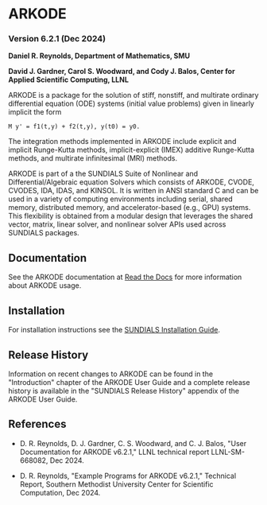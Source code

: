 # ARKODE
### Version 6.2.1 (Dec 2024)

**Daniel R. Reynolds,
  Department of Mathematics, SMU**

**David J. Gardner, Carol S. Woodward, and Cody J. Balos,
  Center for Applied Scientific Computing, LLNL**

ARKODE is a package for the solution of stiff, nonstiff, and multirate ordinary
differential equation (ODE) systems (initial value problems) given in linearly
implicit the form
```
M y' = f1(t,y) + f2(t,y), y(t0) = y0.
```
The integration methods implemented in ARKODE include explicit and implicit
Runge-Kutta methods, implicit-explicit (IMEX) additive Runge-Kutta methods, and
multirate infinitesimal (MRI) methods.

ARKODE is part of a the SUNDIALS Suite of Nonlinear and Differential/Algebraic
equation Solvers which consists of ARKODE, CVODE, CVODES, IDA, IDAS, and KINSOL.
It is written in ANSI standard C and can be used in a variety of computing
environments including serial, shared memory, distributed memory, and
accelerator-based (e.g., GPU) systems. This flexibility is obtained from a
modular design that leverages the shared vector, matrix, linear solver, and
nonlinear solver APIs used across SUNDIALS packages.

## Documentation

See the ARKODE documentation at [Read the Docs](https://sundials.readthedocs.io/en/latest/arkode)
for more information about ARKODE usage.

## Installation

For installation instructions see the
[SUNDIALS Installation Guide](https://sundials.readthedocs.io/en/latest/Install_link.html).

## Release History

Information on recent changes to ARKODE can be found in the "Introduction"
chapter of the ARKODE User Guide and a complete release history is available in
the "SUNDIALS Release History" appendix of the ARKODE User Guide.

## References

* D. R. Reynolds, D. J. Gardner, C. S. Woodward, and C. J. Balos,
  "User Documentation for ARKODE v6.2.1," LLNL technical report
  LLNL-SM-668082, Dec 2024.

* D. R. Reynolds, "Example Programs for ARKODE v6.2.1," Technical Report,
  Southern Methodist University Center for Scientific Computation, Dec 2024.
